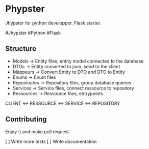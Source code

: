 # Phypster

Jhypster for python developper. Flask starter.

\#Jhypster \#Python \#Flask

## Structure
* Models -> Entity files, entity model connected to the database
* DTOs -> Entity converted to json, send to the client
* Mappeurs -> Convert Entity to DTO and DTO to Entity
* Enums -> Enum files
* Repositories -> Repository files, group database queries
* Services -> Service files, connect ressource to repository
* Ressources -> Ressource files, entrypoints

CLIENT <-> RESSOURCE <-> SERVICE <-> REPOSITORY

## Contributing
Enjoy :) and make pull request.

[ ] Write more tests
[ ] Write documentation